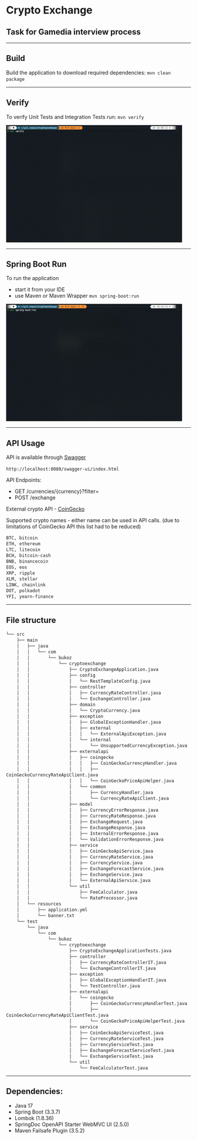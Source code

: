 # Crypto Exchange

## Task for Gamedia interview process

---

## Build

Build the application to download required dependencies:
``
mvn clean package
``

---

## Verify

To verify Unit Tests and Integration Tests run:
``mvn verify``

![](img/verify.gif)

---

## Spring Boot Run

To run the application

- start it from your IDE
- use Maven or Maven Wrapper
  ``
  mvn spring-boot:run
  ``

![](img/run.gif)

---

## API Usage

API is available through [Swagger](http://localhost:8080/swagger-ui/index.html)

``
http://localhost:8080/swagger-ui/index.html
``

API Endpoints:

- GET /currencies/{currency}?filter=
- POST /exchange

External crypto API - [CoinGecko](https://www.coingecko.com/en/api)

Supported crypto names - either name can be used in API calls.
(due to limitations of CoinGecko API this list had to be reduced)

```
BTC, bitcoin
ETH, ethereum
LTC, litecoin
BCH, bitcoin-cash
BNB, binancecoin
EOS, eos
XRP, ripple
XLM, stellar
LINK, chainlink
DOT, polkadot
YFI, yearn-finance
```

---

## File structure

```
└── src
    ├── main
    │   ├── java
    │   │   └── com
    │   │       └── bukoz
    │   │           └── cryptoexchange
    │   │               ├── CryptoExchangeApplication.java
    │   │               ├── config
    │   │               │   └── RestTemplateConfig.java
    │   │               ├── controller
    │   │               │   ├── CurrencyRateController.java
    │   │               │   └── ExchangeController.java
    │   │               ├── domain
    │   │               │   └── CryptoCurrency.java
    │   │               ├── exception
    │   │               │   ├── GlobalExceptionHandler.java
    │   │               │   ├── external
    │   │               │   │   └── ExternalApiException.java
    │   │               │   └── internal
    │   │               │       └── UnsupportedCurrencyException.java
    │   │               ├── externalapi
    │   │               │   ├── coingecko
    │   │               │   │   ├── CoinGeckoCurrencyHandler.java
    │   │               │   │   ├── CoinGeckoCurrencyRateApiClient.java
    │   │               │   │   └── CoinGeckoPriceApiHelper.java
    │   │               │   └── common
    │   │               │       ├── CurrencyHandler.java
    │   │               │       └── CurrencyRateApiClient.java
    │   │               ├── model
    │   │               │   ├── CurrencyErrorResponse.java
    │   │               │   ├── CurrencyRateResponse.java
    │   │               │   ├── ExchangeRequest.java
    │   │               │   ├── ExchangeResponse.java
    │   │               │   ├── InternalErrorResponse.java
    │   │               │   └── ValidationErrorResponse.java
    │   │               ├── service
    │   │               │   ├── CoinGeckoApiService.java
    │   │               │   ├── CurrencyRateService.java
    │   │               │   ├── CurrencyService.java
    │   │               │   ├── ExchangeForecastService.java
    │   │               │   ├── ExchangeService.java
    │   │               │   └── ExternalApiService.java
    │   │               └── util
    │   │                   ├── FeeCalculator.java
    │   │                   └── RateProcessor.java
    │   └── resources
    │       ├── application.yml
    │       └── banner.txt
    └── test
        └── java
            └── com
                └── bukoz
                    └── cryptoexchange
                        ├── CryptoExchangeApplicationTests.java
                        ├── controller
                        │   ├── CurrencyRateControllerIT.java
                        │   └── ExchangeControllerIT.java
                        ├── exception
                        │   ├── GlobalExceptionHandlerIT.java
                        │   └── TestController.java
                        ├── externalapi
                        │   └── coingecko
                        │       ├── CoinGeckoCurrencyHandlerTest.java
                        │       ├── CoinGeckoCurrencyRateApiClientTest.java
                        │       └── CoinGeckoPriceApiHelperTest.java
                        ├── service
                        │   ├── CoinGeckoApiServiceTest.java
                        │   ├── CurrencyRateServiceTest.java
                        │   ├── CurrencyServiceTest.java
                        │   ├── ExchangeForecastServiceTest.java
                        │   └── ExchangeServiceTest.java
                        └── util
                            └── FeeCalculatorTest.java
```

---

## Dependencies:

- Java 17
- Spring Boot (3.3.7)
- Lombok (1.8.36)
- SpringDoc OpenAPI Starter WebMVC UI (2.5.0)
- Maven Failsafe Plugin (3.5.2)
